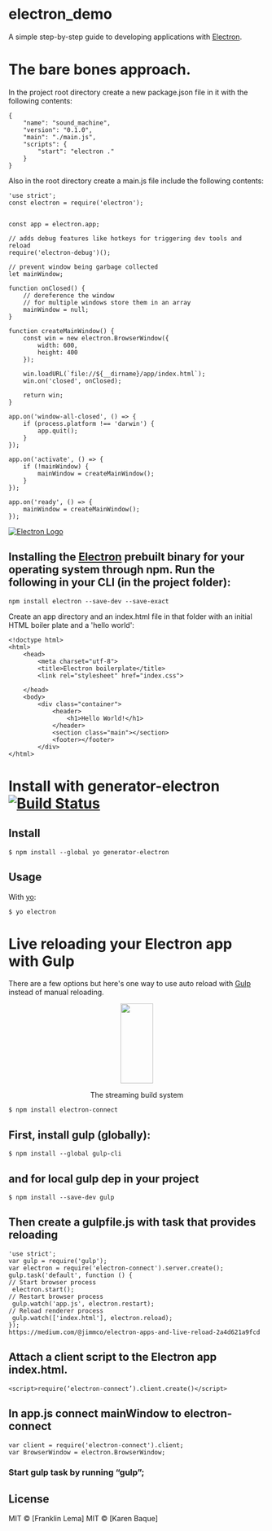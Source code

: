 # electron_demo
A simple step-by-step guide to developing applications with [Electron](http://electron.atom.io/).


# The bare bones approach. 

In the project root directory create a new package.json file in it with the following contents:

```
{
    "name": "sound_machine",
    "version": "0.1.0",
    "main": "./main.js",
    "scripts": {
        "start": "electron ."
    }
}
```
Also in the root directory create a main.js file include the following contents:
```
'use strict';
const electron = require('electron');


const app = electron.app;

// adds debug features like hotkeys for triggering dev tools and reload
require('electron-debug')();

// prevent window being garbage collected
let mainWindow;

function onClosed() {
	// dereference the window
	// for multiple windows store them in an array
	mainWindow = null;
}

function createMainWindow() {
	const win = new electron.BrowserWindow({
		width: 600,
		height: 400
	});

	win.loadURL(`file://${__dirname}/app/index.html`);
	win.on('closed', onClosed);

	return win;
}

app.on('window-all-closed', () => {
	if (process.platform !== 'darwin') {
		app.quit();
	}
});

app.on('activate', () => {
	if (!mainWindow) {
		mainWindow = createMainWindow();
	}
});

app.on('ready', () => {
	mainWindow = createMainWindow();
});

```
[![Electron Logo](https://electron.atom.io/images/electron-logo.svg)](https://electron.atom.io/)

## Installing the  [Electron](https://github.com/electron/electron) prebuilt binary for your operating system through npm. Run the following in your CLI (in the project folder):
```
npm install electron --save-dev --save-exact
```

Create an app directory and an index.html file in that folder with an initial HTML boiler plate and a 'hello world':
```
<!doctype html>
<html>
	<head>
		<meta charset="utf-8">
		<title>Electron boilerplate</title>
		<link rel="stylesheet" href="index.css">
		
	</head>
	<body>
		<div class="container">
			<header>
				<h1>Hello World!</h1>
			</header>
			<section class="main"></section>
			<footer></footer>
		</div>
</html>
```



# Install with generator-electron [![Build Status](https://travis-ci.org/sindresorhus/generator-electron.svg?branch=master)](https://travis-ci.org/sindresorhus/generator-electron)

## Install

```
$ npm install --global yo generator-electron
```
## Usage

With [yo](https://github.com/yeoman/yo):

```
$ yo electron
```


# Live reloading your Electron app with Gulp
There are a few options but here's one way to use auto reload with [Gulp](https://github.com/gulpjs/gulp) instead of manual reloading.

<p align="center">
  <a href="http://gulpjs.com">
    <img height="157" width="64" src="https://raw.githubusercontent.com/gulpjs/artwork/master/gulp-2x.png">
  </a>
  <p align="center">The streaming build system</p>
</p>

```
$ npm install electron-connect
```
## First, install gulp (globally):
```
$ npm install --global gulp-cli
```
## and for local gulp dep in your project
```
$ npm install --save-dev gulp
```
## Then create a gulpfile.js with task that provides reloading

```
'use strict';
var gulp = require('gulp');
var electron = require('electron-connect').server.create();
gulp.task('default', function () {
// Start browser process
 electron.start();
// Restart browser process
 gulp.watch('app.js', electron.restart);
// Reload renderer process
 gulp.watch(['index.html'], electron.reload);
});
https://medium.com/@jimmco/electron-apps-and-live-reload-2a4d621a9fcd
```

##  Attach a client script to the  Electron app index.html.
```
<script>require(‘electron-connect’).client.create()</script>
```

## In app.js connect mainWindow to electron-connect
```
var client = require('electron-connect').client;
var BrowserWindow = electron.BrowserWindow;
```
### Start gulp task by running “gulp”;

## License

MIT © [Franklin Lema]
MIT © [Karen Baque]
